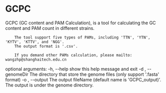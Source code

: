 # GCPC

GCPC (GC content and PAM Calculation), is a tool for calculating the GC content and PAM count in different strains.

        The tool support five types of PAMs, including 'TTN', 'YTN', 'KYTV', 'KTTV', and 'NGG'.
        The output format is '.csv'.

        If you demand other PAMs calculation, please mailto: wangzhp@shanghaitech.edu.cn

optional arguments:
  -h, --help         show this help message and exit
  -d , --genomeDir   The directory that store the genome files (only support '.fasta' format)
  -o , --output      The output fileName (default name is 'GCPC_output)'. The output is under the genome directory.
